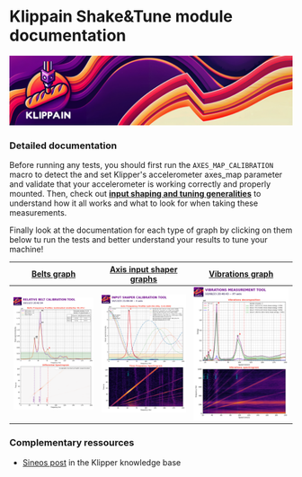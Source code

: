 # Klippain Shake&Tune module documentation

![](./banner_long.png)

### Detailed documentation

Before running any tests, you should first run the `AXES_MAP_CALIBRATION` macro to detect the and set Klipper's accelerometer axes_map parameter and validate that your accelerometer is working correctly and properly mounted. Then, check out **[input shaping and tuning generalities](./is_tuning_generalities.md)** to understand how it all works and what to look for when taking these measurements.

Finally look at the documentation for each type of graph by clicking on them below tu run the tests and better understand your results to tune your machine!

| [Belts graph](./macros/belts_tuning.md) | [Axis input shaper graphs](./macros/axis_tuning.md) | [Vibrations graph](./macros/vibrations_tuning.md) |
|:----------------:|:------------:|:---------------------:|
| [<img src="./images/belts_example.png">](./macros/belts_tuning.md) | [<img src="./images/axis_example.png">](./macros/axis_tuning.md) | [<img src="./images/vibrations_example.png">](./macros/vibrations_tuning.md) |


### Complementary ressources

  - [Sineos post](https://klipper.discourse.group/t/interpreting-the-input-shaper-graphs/9879) in the Klipper knowledge base
